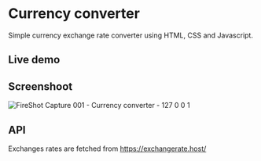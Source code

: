 # Currency converter

Simple currency exchange rate converter using HTML, CSS and Javascript.

## Live demo


## Screenshoot
![FireShot Capture 001 - Currency converter - 127 0 0 1](https://user-images.githubusercontent.com/80438887/147722222-c7d89c14-fabd-4df3-a562-bd14c170d380.png)

## API
Exchanges rates are fetched from https://exchangerate.host/
